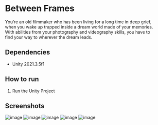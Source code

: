 # Between Frames
You're an old filmmaker who has been living for a long time in deep grief, when you wake up trapped inside a dream world made of your memories. With abilities from your photography and videography skills, you have to find your way to wherever the dream leads.

## Dependencies
- Unity 2021.3.5f1

## How to run
1. Run the Unity Project

## Screenshots
![image](https://user-images.githubusercontent.com/53892067/203901553-e0a7c925-1658-47dc-a3ac-b059982c0031.png)
![image](https://user-images.githubusercontent.com/53892067/203901605-5646aacf-0fe6-4622-a6ba-63004be06026.png)
![image](https://user-images.githubusercontent.com/53892067/203901661-21179b3e-5714-420f-bac6-3f0bf5ab4aa7.png)
![image](https://user-images.githubusercontent.com/53892067/203901694-dd80af22-c37e-40ca-ac87-b91ecc0a0936.png)
![image](https://user-images.githubusercontent.com/53892067/203901738-4e8f1f7f-5a0a-43ce-8d40-3a2737835ad5.png)
